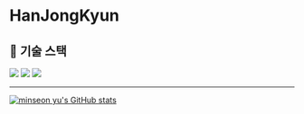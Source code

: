 # HanJongKyun

## 🚀 기술 스택
<div align="left">
<img src="https://img.shields.io/badge/Java-007396?style=for-the-badge&logo=java&logoColor=white">
<img src="https://img.shields.io/badge/Spring_Boot-6DB33F?style=for-the-badge&logo=springboot&logoColor=white">
<img src="https://img.shields.io/badge/MySQL-4479A1?style=for-the-badge&logo=mysql&logoColor=white">
</div>

---

[![minseon yu's GitHub stats](https://github-readme-stats.vercel.app/api?username=HanJongKyun)](https://github.com/HanJongKyun/github-readme-stats)



